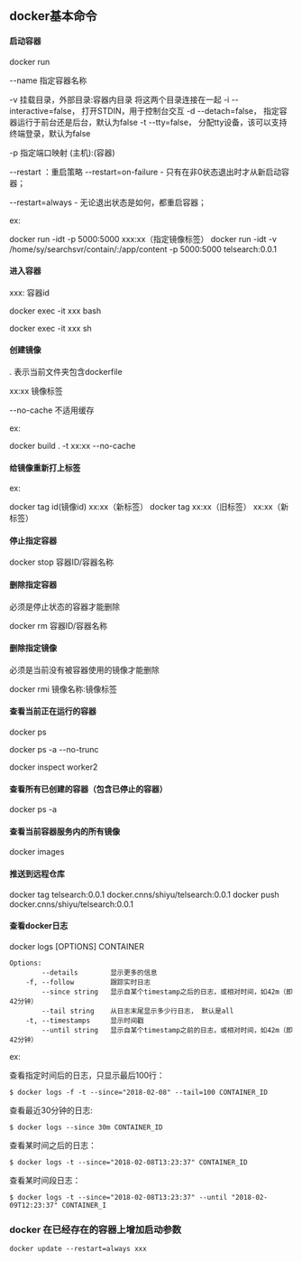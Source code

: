 ## docker基本命令

#### 启动容器

docker run

--name  指定容器名称

-v  挂载目录，外部目录:容器内目录  将这两个目录连接在一起
-i --interactive=false， 打开STDIN，用于控制台交互
-d  --detach=false， 指定容器运行于前台还是后台，默认为false
-t  --tty=false， 分配tty设备，该可以支持终端登录，默认为false

-p 指定端口映射 (主机):(容器)

--restart ：重启策略
--restart=on-failure  \- 只有在非0状态退出时才从新启动容器；

--restart=always - 无论退出状态是如何，都重启容器；

ex:

docker run -idt -p 5000:5000 xxx:xx（指定镜像标签） 
docker run -idt -v /home/sy/searchsvr/contain/:/app/content -p 5000:5000 telsearch:0.0.1



#### 进入容器

xxx: 容器id

docker exec -it xxx bash

docker exec -it xxx sh



#### 创建镜像

. 表示当前文件夹包含dockerfile

xx:xx 镜像标签

--no-cache 不适用缓存

ex:

docker build . -t xx:xx --no-cache



#### 给镜像重新打上标签

ex:

docker tag id(镜像id) xx:xx（新标签）
docker tag xx:xx（旧标签） xx:xx（新标签）



#### 停止指定容器

docker stop 容器ID/容器名称  



#### 删除指定容器

必须是停止状态的容器才能删除

docker rm 容器ID/容器名称



#### 删除指定镜像 

必须是当前没有被容器使用的镜像才能删除

docker rmi 镜像名称:镜像标签  



#### 查看当前正在运行的容器

docker ps       

docker ps -a --no-trunc   

docker inspect worker2



#### 查看所有已创建的容器（包含已停止的容器）

docker ps -a



#### 查看当前容器服务内的所有镜像

docker images  



#### 推送到远程仓库

docker tag telsearch:0.0.1 docker.cnns/shiyu/telsearch:0.0.1 
docker push docker.cnns/shiyu/telsearch:0.0.1



#### 查看docker日志

docker logs [OPTIONS] CONTAINER

```shell
Options:
        --details        显示更多的信息
    -f, --follow         跟踪实时日志
        --since string   显示自某个timestamp之后的日志，或相对时间，如42m（即42分钟）
        --tail string    从日志末尾显示多少行日志， 默认是all
    -t, --timestamps     显示时间戳
        --until string   显示自某个timestamp之前的日志，或相对时间，如42m（即42分钟）
```

ex:

查看指定时间后的日志，只显示最后100行：

```shell
$ docker logs -f -t --since="2018-02-08" --tail=100 CONTAINER_ID
```

查看最近30分钟的日志:

```shell
$ docker logs --since 30m CONTAINER_ID
```

查看某时间之后的日志：

```shell
$ docker logs -t --since="2018-02-08T13:23:37" CONTAINER_ID
```

查看某时间段日志：

```shell
$ docker logs -t --since="2018-02-08T13:23:37" --until "2018-02-09T12:23:37" CONTAINER_I
```



### docker 在已经存在的容器上增加启动参数

```
docker update --restart=always xxx
```

